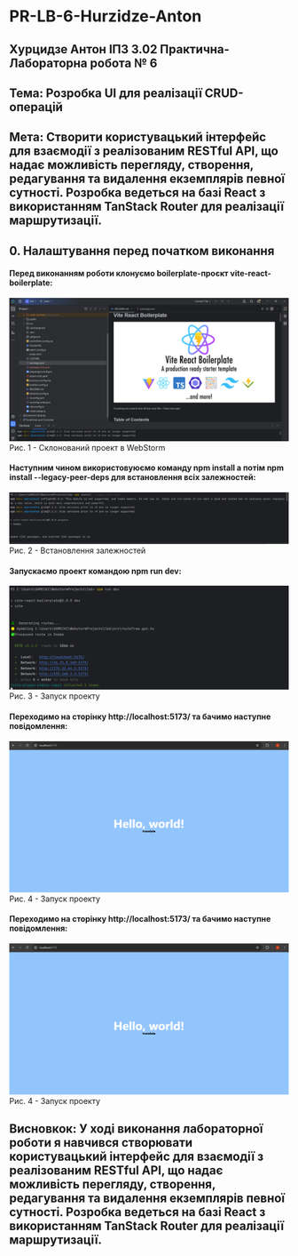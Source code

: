 # PR-LB-6-Hurzidze-Anton
## Хурцидзе Антон IПЗ 3.02 Практична-Лабораторна робота № 6

## Тема: Розробка UI для реалізації CRUD-операцій
## Мета: Створити користувацький інтерфейс для взаємодії з реалізованим RESTful API, що надає можливість перегляду, створення, редагування та видалення екземплярів певної сутності. Розробка ведеться на базі React з використанням TanStack Router для реалізації маршрутизації.

## 0. Налаштування перед початком виконання

#### Перед виконанням роботи клонуємо boilerplate-проєкт vite-react-boilerplate:
![1](https://github.com/GAMECHl/PR-LB-6-Hurzidze-Anton/blob/main/1.png)
Рис. 1 - Склонований проект в WebStorm

#### Наступним чином використовуюємо команду npm install а потім npm install --legacy-peer-deps для встановлення всіх залежностей:
![2](https://github.com/GAMECHl/PR-LB-6-Hurzidze-Anton/blob/main/2.png)
Рис. 2 - Встановлення залежностей

#### Запускаємо проект командою npm run dev:
![3](https://github.com/GAMECHl/PR-LB-6-Hurzidze-Anton/blob/main/3.png)
Рис. 3 - Запуск проекту

#### Переходимо на сторінку http://localhost:5173/ та бачимо наступне повідомлення:
![4](https://github.com/GAMECHl/PR-LB-6-Hurzidze-Anton/blob/main/4.png)
Рис. 4 - Запуск проекту

#### Переходимо на сторінку http://localhost:5173/ та бачимо наступне повідомлення:
![4](https://github.com/GAMECHl/PR-LB-6-Hurzidze-Anton/blob/main/4.png)
Рис. 4 - Запуск проекту

## Висновкок: У ході виконання лабораторної роботи я навчився створювати користувацький інтерфейс для взаємодії з реалізованим RESTful API, що надає можливість перегляду, створення, редагування та видалення екземплярів певної сутності. Розробка ведеться на базі React з використанням TanStack Router для реалізації маршрутизації.
